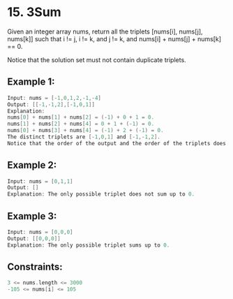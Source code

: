 # 15. 3Sum


Given an integer array nums, return all the triplets [nums[i], nums[j], nums[k]] such that i != j, i != k, and j != k, and nums[i] + nums[j] + nums[k] == 0.

Notice that the solution set must not contain duplicate triplets.

 

## Example 1:

```c
Input: nums = [-1,0,1,2,-1,-4]
Output: [[-1,-1,2],[-1,0,1]]
Explanation: 
nums[0] + nums[1] + nums[2] = (-1) + 0 + 1 = 0.
nums[1] + nums[2] + nums[4] = 0 + 1 + (-1) = 0.
nums[0] + nums[3] + nums[4] = (-1) + 2 + (-1) = 0.
The distinct triplets are [-1,0,1] and [-1,-1,2].
Notice that the order of the output and the order of the triplets does not matter.
```

## Example 2:

```c
Input: nums = [0,1,1]
Output: []
Explanation: The only possible triplet does not sum up to 0.
```

## Example 3:

```c
Input: nums = [0,0,0]
Output: [[0,0,0]]
Explanation: The only possible triplet sums up to 0.
```

## Constraints:
```c
3 <= nums.length <= 3000
-105 <= nums[i] <= 105
```